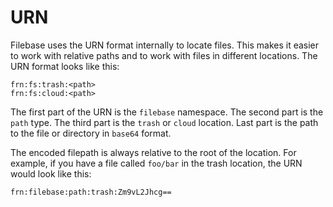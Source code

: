 # URN

Filebase uses the URN format internally to locate files. This makes it easier to
work with relative paths and to work with files in different locations. The URN
format looks like this:

```
frn:fs:trash:<path>
frn:fs:cloud:<path>
```

The first part of the URN is the `filebase` namespace. The second part is the
`path` type. The third part is the `trash` or `cloud` location. Last part is the
path to the file or directory in `base64` format.

The encoded filepath is always relative to the root of the location. For example,
if you have a file called `foo/bar` in the trash location, the URN would look
like this:

```
frn:filebase:path:trash:Zm9vL2Jhcg==
```
